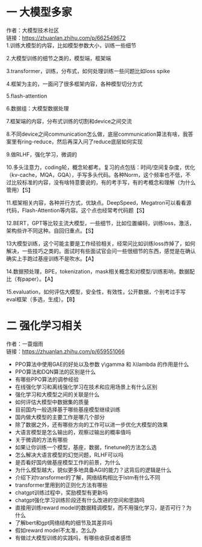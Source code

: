# 一 大模型多家
作者：大模型技术社区  
链接：https://zhuanlan.zhihu.com/p/662549672  
1.训练大模型的内容，比如模型参数大小，训练一些细节

2.大模型训练的细节之类的，模型端，框架端

3.transformer，训练，分布式，如何处理训练一些问题比如loss spike

4.框架为主的，一面问了很多框架内容，各种模型切分方式

5.flash-attention

6.数据组：大模型数据处理

7.框架端的内容，分布式训练的切割和device之间交流

8.不同device之间communication怎么做，底层communication算法有啥，我答案里有ring-reduce，然后再深入问了reduce底层如何实现

9.做RLHF，强化学习，微调的

10.多头注意力，coding轮，概念轮都考。复习的点包括：时间/空间复杂度，优化（kv-cache，MQA，GQA），手写多头代码。各种Norm，这个频率也不低，不过比较标准的内容，没有啥特意要说的，有的考手写，有的考概念和理解（为什么管用）【S】

11.框架相关内容，各种并行方式，优缺点。DeepSpeed，Megatron可以看看源代码，Flash-Attention等内容。这个点也经常考代码题【S】

12.BERT，GPT等比较主流大模型，一些细节，比如位置编码，训练loss，激活，架构些许不同这种。自回归重点。【S】

13大模型训练，这个可能主要是工作经验相关，经常问比如训练loss炸掉了，如何解决，一些技巧之类的。面试时有些面试官会问一些很细节的东西，感觉是在确认确实上手跑过基座训练不是吹水。【A】

14.数据预处理，BPE，tokenization，mask相关概念和对模型/训练影响，数据配比（有paper）。【A】

15.evaluation，如何评估大模型，安全性，有效性，公开数据，个别考过手写eval框架（多选，生成）。【B】

# 二 强化学习相关
作者：一蓑烟雨  
链接：https://zhuanlan.zhihu.com/p/659551066  

- PPO算法中使用GAE的好处以及参数 γ\gamma 和 λ\lambda 的作用是什么
- PPO算法和DQN算法的区别是什么
- 有哪些PPO算法的调参经验
- 在线强化学习和离线强化学习在技术和应用场景上有什么区别
- 强化学习和大模型之间的关联是什么
- 如何评估大模型中数据集的质量
- 目前国内一般选择基于哪些基座模型继续训练
- 国内做大模型的主要工作是哪几个部分
- 除了数据之外，还有哪些方向的工作可以进一步优化大模型的效果
- 大语言模型是怎么输出的，观察过输出的概率值吗
- 关于微调的方法有哪些
- 如果让你训练一个模型，基座，数据，finetune的方法怎么选
- 怎么解决大语言模型的幻觉问题，RLHF可以吗
- 是否看好国内做基座模型工作的前景，为什么
- 为什么模型越大，貌似更多地具备AGI的能力？这背后的逻辑是什么
- 介绍下对transformer的了解，网络结构相比于lstm有什么不同
- transformer里用到的正则化方法有哪些
- chatgpt训练过程中，奖励模型有更新吗
- chatgpt强化学习训练阶段还有什么改进的空间和思路吗
- 直接用训练reward model的数据精调模型，而不用强化学习，是否可行？为什么
- 了解bert和gpt网络结构的细节及其差异吗
- 假如reward model不太准，怎么办
- 有做过大模型训练的实践吗，有哪些收获或者感悟

